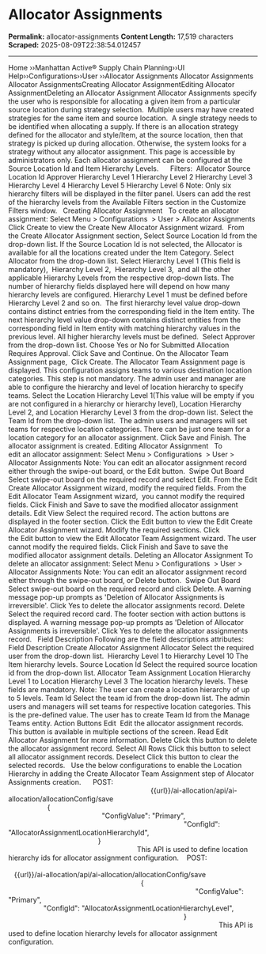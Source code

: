 # Allocator Assignments

**Permalink:** allocator-assignments
**Content Length:** 17,519 characters
**Scraped:** 2025-08-09T22:38:54.012457

---

Home &rsaquo;&rsaquo;Manhattan Active® Supply Chain Planning&rsaquo;&rsaquo;UI Help&rsaquo;&rsaquo;Configurations&rsaquo;&rsaquo;User ››Allocator Assignments Allocator Assignments &nbsp; Allocator AssignmentsCreating Allocator AssignmentEditing&nbsp;Allocator AssignmentDeleting an Allocator Assignment Allocator Assignments specify the user who is responsible for allocating a given item from&nbsp;a particular source location during strategy selection.&nbsp; Multiple users may have created strategies for the same item and&nbsp;source location. &nbsp;A single strategy needs to be identified when allocating a supply. If there is an allocation strategy defined for the allocator and style/Item, at the source location, then that strategy is picked up during allocation. Otherwise, the system looks for a strategy without any allocator assignment. This page is accessible by administrators only.&nbsp;Each allocator assignment can be configured at the Source Location Id and Item Hierarchy Levels.&nbsp; &nbsp; &nbsp; Filters:&nbsp; Allocator Source Location Id Approver Hierarchy Level 1 Hierarchy Level 2 Hierarchy Level 3 Hierarchy Level 4 Hierarchy Level 5 Hierarchy Level 6 Note:&nbsp;Only six hierarchy filters will be displayed in the filter panel. Users can add&nbsp;the rest of the hierarchy levels from the&nbsp;Available Filters&nbsp;section in&nbsp;the&nbsp;Customize Filters&nbsp;window.&nbsp;&nbsp; Creating Allocator Assignment &nbsp; To create an&nbsp;allocator assignment: Select Menu&nbsp;&gt;&nbsp;Configurations&nbsp; &gt; User &gt; Allocator Assignments Click&nbsp;Create&nbsp;to view the&nbsp;Create&nbsp;New&nbsp;Allocator Assignment&nbsp;wizard.&nbsp; From the&nbsp;Create Allocator Assignment&nbsp;section, Select Source Location Id from the drop-down list. If the Source Location Id is not selected, the Allocator is available for all the locations created under the Item Category. Select Allocator&nbsp;from the drop-down list. Select&nbsp;Hierarchy Level 1&nbsp;(This field is mandatory),&nbsp;&nbsp;Hierarchy Level 2,&nbsp;&nbsp;Hierarchy Level 3,&nbsp; and all the other applicable Hierarchy Levels from the respective&nbsp;drop-down lists.&nbsp;The number of hierarchy fields displayed here will depend on how many hierarchy levels are configured. Hierarchy Level 1 must be defined before Hierarchy Level 2 and so on.&nbsp; The first hierarchy level value drop-down contains distinct entries from the corresponding field in the Item entity.&nbsp;The next hierarchy level value drop-down contains distinct entities from the corresponding field in Item entity with matching hierarchy values in the previous level.&nbsp;All higher hierarchy levels must be defined.&nbsp; Select Approver from the drop-down list. Choose Yes or No for Submitted Allocation Requires Approval. Click&nbsp;Save and Continue. On the Allocator Team Assignment page,&nbsp; Click Create. The Allocator Team Assignment page is displayed.&nbsp;This&nbsp;configuration assigns teams to various destination location categories.&nbsp;This step is not mandatory. The admin user and manager are able to configure the hierarchy and level of location hierarchy to specify teams. Select the&nbsp;Location Hierarchy Level 1(This&nbsp;value will be empty if you are not configured in a hierarchy&nbsp;or hierarchy level),&nbsp;Location Hierarchy Level 2, and&nbsp;Location Hierarchy Level 3 from&nbsp;the drop-down list. Select the Team Id from the drop-down list.&nbsp; The admin users and managers will set teams for respective location categories. There can be just one team for a location category for an allocator assignment. Click Save and Finish. The allocator assignment is created. Editing&nbsp;Allocator Assignment &nbsp; To edit&nbsp;an&nbsp;allocator assignment: Select Menu&nbsp;&gt;&nbsp;Configurations&nbsp; &gt; User &gt; Allocator Assignments Note: You can edit an allocator assignment record either through the&nbsp;swipe-out board, or the Edit button.&nbsp; Swipe Out Board Select swipe-out board on the required record and select&nbsp;Edit. From the Edit Create Allocator Assignment wizard, modify the required fields. From the Edit&nbsp;Allocator Team Assignment wizard,&nbsp; you cannot modify the required fields. Click&nbsp;Finish and Save&nbsp;to save the modified allocator assignment details. Edit View Select the required record. The action buttons are displayed in the footer section. Click the&nbsp;Edit&nbsp;button to view the Edit Create Allocator Assignment wizard. Modify the required sections. Click the&nbsp;Edit&nbsp;button to view the Edit&nbsp;Allocator Team Assignment wizard. The user cannot modify the required fields. Click&nbsp;Finish and Save&nbsp;to save the modified allocator assignment details. Deleting an Allocator Assignment To delete an&nbsp;allocator assignment: Select Menu&nbsp;&gt;&nbsp;Configurations&nbsp; &gt; User &gt; Allocator Assignments Note: You can edit an allocator assignment record either through the&nbsp;swipe-out board, or Delete&nbsp;button.&nbsp; Swipe Out Board Select swipe-out board on the required record and click Delete. A warning message pop-up prompts as&nbsp;&#39;Deletion of Allocator Assignments is irreversible&#39;. Click&nbsp;Yes&nbsp;to delete the allocator assignments record. Delete Select the required record card. The footer section with action buttons is displayed. A warning message pop-up prompts as&nbsp;&#39;Deletion of Allocator Assignments is irreversible&#39;. Click&nbsp;Yes&nbsp;to delete the allocator assignments record. &nbsp; Field Description Following are the field descriptions attributes: &nbsp; Field Description Create Allocator Assignment Allocator Select the required user&nbsp;from the drop-down list. &nbsp;Hierarchy Level 1 to Hierarchy Level 10 The Item hierarchy levels. Source Location Id Select the required source location id from the drop-down list. Allocator Team Assignment Location Hierarchy Level 1 to Location Hierarchy Level 3 The location hierarchy levels. These fields are mandatory. Note: The user can create a location hierarchy of up to 5 levels. Team Id Select the team id from the drop-down list.&nbsp;The admin users and managers will set teams for respective location categories. This is the pre-defined value. The user has to create Team Id from the Manage Teams entity. Action Buttons Edit&nbsp; Edit the allocator assignment records. This button is available in multiple sections of the screen. Read Edit Allocator Assignment&nbsp;for more information. Delete Click this button to delete the allocator assignment record. Select All Rows Click this button to select all allocator assignment records. Deselect Click this button to clear the selected records. &nbsp; Use the below configurations to enable the Location Hierarchy in adding the Create Allocator Team Assignment step of Alocator Assignments creation.&nbsp; &nbsp; &nbsp; POST:&nbsp; &nbsp; &nbsp; &nbsp; &nbsp; &nbsp; &nbsp; &nbsp; &nbsp; &nbsp; &nbsp; &nbsp; &nbsp; &nbsp; &nbsp; &nbsp; &nbsp; &nbsp; &nbsp; &nbsp; &nbsp; &nbsp; &nbsp; &nbsp; &nbsp; &nbsp; &nbsp; &nbsp; &nbsp; &nbsp; &nbsp; &nbsp; &nbsp; &nbsp; &nbsp; &nbsp; &nbsp; &nbsp; &nbsp; &nbsp; &nbsp; &nbsp; &nbsp; &nbsp; &nbsp; &nbsp; &nbsp; &nbsp; &nbsp; &nbsp; &nbsp; &nbsp; &nbsp; &nbsp; &nbsp; &nbsp; &nbsp; &nbsp; &nbsp; &nbsp; &nbsp; &nbsp; &nbsp; &nbsp; &nbsp; &nbsp; &nbsp; &nbsp; &nbsp; &nbsp; &nbsp; &nbsp; &nbsp;&nbsp;&nbsp;{{url}}/ai-allocation/api/ai-allocation/allocationConfig/save&nbsp; &nbsp; &nbsp; &nbsp; &nbsp; &nbsp; &nbsp; &nbsp; &nbsp; &nbsp; &nbsp; &nbsp; &nbsp; &nbsp; &nbsp; &nbsp; &nbsp; &nbsp; &nbsp; &nbsp; &nbsp; &nbsp; &nbsp; &nbsp; &nbsp; &nbsp; &nbsp; &nbsp; &nbsp; &nbsp; &nbsp; &nbsp; &nbsp; &nbsp; &nbsp; &nbsp; &nbsp; &nbsp; &nbsp; &nbsp; &nbsp; &nbsp; &nbsp; &nbsp; &nbsp; &nbsp; &nbsp;&nbsp;{&nbsp; &nbsp; &nbsp; &nbsp; &nbsp; &nbsp; &nbsp; &nbsp; &nbsp; &nbsp; &nbsp; &nbsp; &nbsp; &nbsp; &nbsp; &nbsp; &nbsp; &nbsp; &nbsp; &nbsp; &nbsp; &nbsp; &nbsp; &nbsp; &nbsp; &nbsp; &nbsp; &nbsp; &nbsp; &nbsp; &nbsp; &nbsp; &nbsp; &nbsp; &nbsp; &nbsp; &nbsp; &nbsp; &nbsp; &nbsp; &nbsp; &nbsp; &nbsp; &nbsp; &nbsp; &nbsp; &nbsp; &nbsp; &nbsp; &nbsp; &nbsp; &nbsp; &nbsp; &nbsp; &nbsp; &nbsp; &nbsp; &nbsp; &nbsp; &nbsp; &nbsp; &nbsp; &nbsp; &nbsp; &nbsp; &nbsp; &nbsp; &nbsp; &nbsp; &nbsp; &nbsp; &nbsp; &nbsp; &nbsp; &nbsp; &nbsp; &nbsp; &quot;ConfigValue&quot;: &quot;Primary&quot;,&nbsp; &nbsp; &nbsp; &nbsp; &nbsp; &nbsp; &nbsp; &nbsp; &nbsp; &nbsp; &nbsp; &nbsp; &nbsp; &nbsp; &nbsp; &nbsp; &nbsp; &nbsp; &nbsp; &nbsp; &nbsp; &nbsp; &nbsp; &nbsp; &nbsp; &nbsp; &nbsp; &nbsp; &nbsp; &nbsp; &nbsp; &nbsp; &nbsp; &nbsp; &nbsp; &nbsp; &nbsp; &nbsp; &nbsp; &nbsp; &nbsp; &nbsp; &nbsp; &nbsp; &nbsp; &nbsp; &nbsp; &nbsp; &nbsp; &nbsp; &nbsp; &nbsp; &nbsp; &nbsp; &nbsp; &nbsp; &nbsp; &nbsp; &nbsp; &nbsp; &nbsp; &nbsp; &nbsp; &nbsp; &quot;ConfigId&quot;: &quot;AllocatorAssignmentLocationHierarchyId&quot;,&nbsp; &nbsp; &nbsp; &nbsp; &nbsp; &nbsp; &nbsp; &nbsp; &nbsp; &nbsp; &nbsp; &nbsp; &nbsp; &nbsp; &nbsp; &nbsp; &nbsp; &nbsp; &nbsp; &nbsp; &nbsp; &nbsp; &nbsp; &nbsp; &nbsp; &nbsp; &nbsp; &nbsp; &nbsp; &nbsp; &nbsp; &nbsp; &nbsp; &nbsp; &nbsp; &nbsp; &nbsp; &nbsp; &nbsp; &nbsp; &nbsp; &nbsp; &nbsp; &nbsp; &nbsp; &nbsp; &nbsp; &nbsp; &nbsp; &nbsp; &nbsp; }&nbsp; &nbsp; &nbsp; &nbsp; &nbsp; &nbsp; &nbsp; &nbsp; &nbsp; &nbsp; &nbsp; &nbsp; &nbsp; &nbsp; &nbsp; &nbsp; &nbsp; &nbsp; &nbsp; &nbsp; &nbsp; &nbsp; &nbsp; &nbsp; &nbsp; &nbsp; &nbsp; &nbsp; &nbsp; &nbsp; &nbsp; &nbsp; &nbsp; &nbsp; &nbsp; &nbsp; &nbsp; &nbsp; &nbsp; &nbsp; &nbsp; &nbsp; &nbsp; &nbsp; &nbsp; &nbsp; &nbsp; &nbsp; &nbsp; &nbsp; &nbsp; &nbsp; &nbsp; &nbsp; &nbsp; &nbsp; &nbsp; &nbsp; &nbsp; &nbsp; &nbsp; &nbsp; &nbsp; &nbsp; &nbsp; &nbsp; &nbsp; &nbsp; &nbsp; &nbsp; &nbsp; &nbsp; &nbsp; This API is used to define location hierarchy ids for allocator assignment configuration.&nbsp; &nbsp; POST:&nbsp; &nbsp; &nbsp; &nbsp; &nbsp; &nbsp; &nbsp; &nbsp; &nbsp; &nbsp; &nbsp; &nbsp; &nbsp; &nbsp; &nbsp; &nbsp; &nbsp; &nbsp; &nbsp; &nbsp; &nbsp; &nbsp; &nbsp; &nbsp; &nbsp; &nbsp; &nbsp; &nbsp; &nbsp; &nbsp; &nbsp; &nbsp; &nbsp; &nbsp; &nbsp; &nbsp; &nbsp; &nbsp; &nbsp; &nbsp; &nbsp; &nbsp; &nbsp; &nbsp; &nbsp; &nbsp; &nbsp; &nbsp; &nbsp; &nbsp; &nbsp; &nbsp; &nbsp; &nbsp; &nbsp; &nbsp; &nbsp; &nbsp; &nbsp; &nbsp; &nbsp; &nbsp; &nbsp; &nbsp; &nbsp; &nbsp; &nbsp; &nbsp; &nbsp; &nbsp; &nbsp; &nbsp; &nbsp;&nbsp;&nbsp;{{url}}/ai-allocation/api/ai-allocation/allocationConfig/save&nbsp; &nbsp; &nbsp; &nbsp; &nbsp; &nbsp; &nbsp; &nbsp; &nbsp; &nbsp; &nbsp; &nbsp; &nbsp; &nbsp; &nbsp; &nbsp; &nbsp; &nbsp; &nbsp; &nbsp; &nbsp; &nbsp; &nbsp; &nbsp; &nbsp; &nbsp; &nbsp; &nbsp; &nbsp; &nbsp; &nbsp; &nbsp; &nbsp; &nbsp; &nbsp; &nbsp; &nbsp; &nbsp; &nbsp; &nbsp; &nbsp; &nbsp; &nbsp; &nbsp; &nbsp; &nbsp; &nbsp;&nbsp;{&nbsp; &nbsp; &nbsp; &nbsp; &nbsp; &nbsp; &nbsp; &nbsp; &nbsp; &nbsp; &nbsp; &nbsp; &nbsp; &nbsp; &nbsp; &nbsp; &nbsp; &nbsp; &nbsp; &nbsp; &nbsp; &nbsp; &nbsp; &nbsp; &nbsp; &nbsp; &nbsp; &nbsp; &nbsp; &nbsp; &nbsp; &nbsp; &nbsp; &nbsp; &nbsp; &nbsp; &nbsp; &nbsp; &nbsp; &nbsp; &nbsp; &nbsp; &nbsp; &nbsp; &nbsp; &nbsp; &nbsp; &nbsp; &nbsp; &nbsp; &nbsp; &nbsp; &nbsp; &nbsp; &nbsp; &nbsp; &nbsp; &nbsp; &nbsp; &nbsp; &nbsp; &nbsp; &nbsp; &nbsp; &nbsp; &nbsp; &nbsp; &nbsp; &nbsp; &nbsp; &nbsp; &nbsp; &nbsp; &nbsp; &nbsp; &nbsp; &nbsp; &quot;ConfigValue&quot;: &quot;Primary&quot;,&nbsp; &nbsp; &nbsp; &nbsp; &nbsp; &nbsp; &nbsp; &nbsp; &nbsp; &nbsp; &nbsp; &nbsp; &nbsp; &nbsp; &nbsp; &nbsp; &nbsp; &nbsp; &nbsp; &nbsp; &nbsp; &nbsp; &nbsp; &nbsp; &nbsp; &nbsp; &nbsp; &nbsp; &nbsp; &nbsp; &nbsp; &nbsp; &nbsp; &nbsp; &nbsp; &nbsp; &nbsp; &nbsp; &nbsp; &nbsp; &nbsp; &nbsp; &nbsp; &nbsp; &nbsp; &nbsp; &nbsp; &nbsp; &nbsp; &nbsp; &nbsp; &nbsp; &nbsp; &nbsp; &nbsp; &nbsp; &nbsp; &nbsp; &nbsp; &nbsp; &nbsp; &nbsp; &nbsp; &nbsp; &quot;ConfigId&quot;: &quot;AllocatorAssignmentLocationHierarchyLevel&quot;,&nbsp; &nbsp; &nbsp; &nbsp; &nbsp; &nbsp; &nbsp; &nbsp; &nbsp; &nbsp; &nbsp; &nbsp; &nbsp; &nbsp; &nbsp; &nbsp; &nbsp; &nbsp; &nbsp; &nbsp; &nbsp; &nbsp; &nbsp; &nbsp; &nbsp; &nbsp; &nbsp; &nbsp; &nbsp; &nbsp; &nbsp; &nbsp; &nbsp; &nbsp; &nbsp; &nbsp; &nbsp; &nbsp; &nbsp; &nbsp; &nbsp; &nbsp; &nbsp; &nbsp; &nbsp; &nbsp; &nbsp; &nbsp; &nbsp; &nbsp; &nbsp; }&nbsp; &nbsp; &nbsp; &nbsp; &nbsp; &nbsp; &nbsp; &nbsp; &nbsp; &nbsp; &nbsp; &nbsp; &nbsp; &nbsp; &nbsp; &nbsp; &nbsp; &nbsp; &nbsp; &nbsp; &nbsp; &nbsp; &nbsp; &nbsp; &nbsp; &nbsp; &nbsp; &nbsp; &nbsp; &nbsp; &nbsp; &nbsp; &nbsp; &nbsp; &nbsp; &nbsp; &nbsp; &nbsp; &nbsp; &nbsp; &nbsp; &nbsp; &nbsp; &nbsp; &nbsp; &nbsp; &nbsp; &nbsp; &nbsp; &nbsp; &nbsp; &nbsp; &nbsp; &nbsp; &nbsp; &nbsp; &nbsp; &nbsp; &nbsp; &nbsp; &nbsp; &nbsp; &nbsp; &nbsp; &nbsp; &nbsp; &nbsp; &nbsp; &nbsp; &nbsp; &nbsp; &nbsp; This API is used to define&nbsp;location hierarchy levels for allocator assignment configuration.&nbsp; &nbsp;